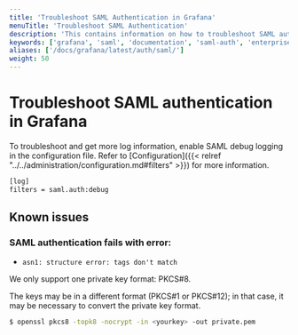 ```yaml
---
title: 'Troubleshoot SAML Authentication in Grafana'
menuTitle: 'Troubleshoot SAML Authentication'
description: 'This contains information on how to troubleshoot SAML authentication in Grafana'
keywords: ['grafana', 'saml', 'documentation', 'saml-auth', 'enterprise']
aliases: ['/docs/grafana/latest/auth/saml/']
weight: 50
---
```


# Troubleshoot SAML authentication in Grafana

To troubleshoot and get more log information, enable SAML debug logging in the configuration file. Refer to [Configuration]({{< relref "../../administration/configuration.md#filters" >}}) for more information.

```bash
[log]
filters = saml.auth:debug
```

## Known issues

### SAML authentication fails with error:

- `asn1: structure error: tags don't match`

We only support one private key format: PKCS#8.

The keys may be in a different format (PKCS#1 or PKCS#12); in that case, it may be necessary to convert the private key format.

```bash
$ openssl pkcs8 -topk8 -nocrypt -in <yourkey> -out private.pem
```
